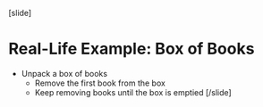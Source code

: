 [slide]
# Real-Life Example: Box of Books
- Unpack a box of books
    - Remove the first book from the box
    - Keep removing books until the box is emptied
[/slide]
